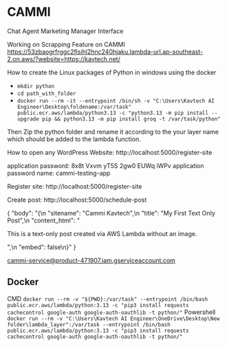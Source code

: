 # CAMMI
Chat Agent Marketing Manager Interface

Working on Scrapping Feature on CAMMI
https://53zbaogrfrggc2flsihl2hnc240hjaku.lambda-url.ap-southeast-2.on.aws/?website=https://kavtech.net/

How to create the Linux packages of Python in windows using the docker
- `mkdir python`
- `cd path_with_folder`
- `docker run --rm -it --entrypoint /bin/sh -v "C:\Users\Kavtech AI Engineer\Desktop\foldename:/var/task" public.ecr.aws/lambda/python3.13 -c "python3.13 -m pip install --upgrade pip && python3.13 -m pip install groq -t /var/task/python"` 

Then Zip the python folder and rename it according to the your layer name which should be added to the lambda function.

How to open any WordPress Website: http://localhost:5000/register-site

application password: 8x8t Vxvm yT5S 2gw0 EUWq iWPv
application password name: cammi-testing-app

Register site: http://localhost:5000/register-site

Create post: http://localhost:5000/schedule-post

{
  "body": "{\n  \"sitename\": \"Cammi Kavtech\",\n  \"title\": \"My First Text Only Post\",\n  \"content_html\": \"<p>This is a text-only post created via AWS Lambda without an image.</p>\",\n  \"embed\": false\n}"
}


cammi-service@product-471907.iam.gserviceaccount.com

## Docker
CMD
`docker run --rm -v "${PWD}:/var/task" --entrypoint /bin/bash public.ecr.aws/lambda/python:3.13 -c "pip3 install requests cachecontrol google-auth google-auth-oauthlib -t python/"`
Powershell
`docker run --rm -v "C:\Users\Kavtech AI Engineer\OneDrive\Desktop\New folder\lambda_layer":/var/task --entrypoint /bin/bash public.ecr.aws/lambda/python:3.13 -c "pip3 install requests cachecontrol google-auth google-auth-oauthlib -t python/"`
